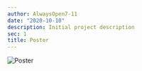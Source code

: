 ```yaml
---
author: AlwaysOpen7-11
date: "2020-10-10"
description: Initial project description
sec: 1
title: Poster
---
```

![Poster](post/images_files/Poster.png)






